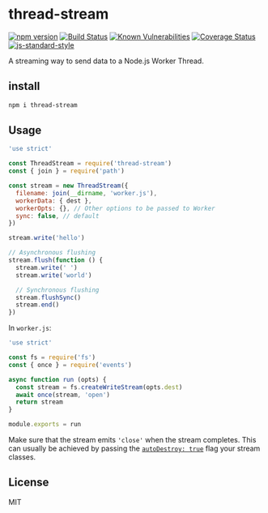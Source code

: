 # thread-stream
[![npm version](https://img.shields.io/npm/v/thread-stream)](https://www.npmjs.com/package/thread-stream)
[![Build Status](https://img.shields.io/github/workflow/status/pinojs/thread-stream/CI)](https://github.com/pinojs/thread-stream/actions)
[![Known Vulnerabilities](https://snyk.io/test/github/pinojs/thread-stream/badge.svg)](https://snyk.io/test/github/pinojs/thread-stream)
[![Coverage Status](https://coveralls.io/repos/github/pinojs/thread-stream/badge.svg?branch=master)](https://coveralls.io/github/pinojs/thread-stream?branch=master)
[![js-standard-style](https://img.shields.io/badge/code%20style-standard-brightgreen.svg?style=flat)](https://standardjs.com/)

A streaming way to send data to a Node.js Worker Thread.

## install

```sh
npm i thread-stream
```

## Usage

```js
'use strict'

const ThreadStream = require('thread-stream')
const { join } = require('path')

const stream = new ThreadStream({
  filename: join(__dirname, 'worker.js'),
  workerData: { dest },
  workerOpts: {}, // Other options to be passed to Worker
  sync: false, // default
})

stream.write('hello')

// Asynchronous flushing
stream.flush(function () {
  stream.write(' ')
  stream.write('world')

  // Synchronous flushing
  stream.flushSync()
  stream.end()
})
```

In `worker.js`:

```js
'use strict'

const fs = require('fs')
const { once } = require('events')

async function run (opts) {
  const stream = fs.createWriteStream(opts.dest)
  await once(stream, 'open')
  return stream
}

module.exports = run
```

Make sure that the stream emits `'close'` when the stream completes.
This can usually be achieved by passing the [`autoDestroy: true`](https://nodejs.org/api/stream.html#stream_new_stream_writable_options)
flag your stream classes.

## License

MIT
